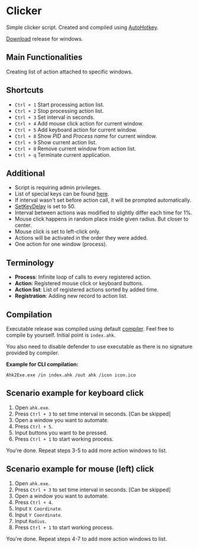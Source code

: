 # Clicker

Simple clicker script. Created and compiled using [AutoHotkey](https://www.autohotkey.com/).

[Download](https://github.com/greezlu/clicker/releases) release for windows.

## Main Functionalities
Creating list of action attached to specific windows.

## Shortcuts
- `Ctrl + 1` Start processing action list.
- `Ctrl + 2` Stop processing action list.
- `Ctrl + 3` Set interval in seconds.
- `Ctrl + 4` Add mouse click action for current window.
- `Ctrl + 5` Add keyboard action for current window.
- `Ctrl + 8` Show *PID* and *Process name* for current window.
- `Ctrl + 9` Show current action list.
- `Ctrl + 0` Remove current window from action list.
- `Ctrl + q` Terminate current application.

## Additional
- Script is requiring admin privileges.
- List of special keys can be found [here](https://www.autohotkey.com/docs/commands/Send.htm#keynames).
- If interval wasn't set before action call, it will be prompted automatically.
- [SetKeyDelay](https://www.autohotkey.com/docs/commands/SetKeyDelay.htm) is set to 50.
- Interval between actions was modified to slightly differ each time for 1%.
- Mouse click happens in random place inside given radius. But closer to center.
- Mouse click is set to left-click only.
- Actions will be activated in the order they were added.
- One action for one window (process).

## Terminology
- **Process**: Infinite loop of calls to every registered action.
- **Action**: Registered mouse click or keyboard buttons.
- **Action list**: List of registered actions sorted by added time.
- **Registration**: Adding new record to action list.

## Compilation
Executable release was compiled using default [compiler](https://www.autohotkey.com/docs/Scripts.htm#ahk2exe).
Feel free to compile by yourself. Initial point is `index.ahk`.

You also need to disable defender to use executable as there is no signature provided by compiler.

**Example for CLI compilation:**

    Ahk2Exe.exe /in index.ahk /out ahk /icon icon.ico

## Scenario example for keyboard click
1. Open `ahk.exe`.
2. Press `Ctrl + 3` to set time interval in seconds. \[Can be skipped\]
3. Open a window you want to automate.
4. Press `Ctrl + 5`.
5. Input buttons you want to be pressed.
6. Press `Ctrl + 1` to start working process.

You're done. Repeat steps 3-5 to add more action windows to list.

## Scenario example for mouse (left) click
1. Open `ahk.exe`.
2. Press `Ctrl + 3` to set time interval in seconds. \[Can be skipped\]
3. Open a window you want to automate.
4. Press `Ctrl + 4`.
5. Input `X Coordinate`.
6. Input `Y Coordinate`.
7. Input `Radius`.
8. Press `Ctrl + 1` to start working process.

You're done. Repeat steps 4-7 to add more action windows to list.
